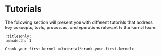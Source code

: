 # Tutorials

The following section will present you with different tutorials that address
key concepts, tools, processes, and operations relevant to the kernel team.


```{toctree}
:titlesonly:
:maxdepth: 1

Crank your first kernel </tutorial/crank-your-first-kernel>
```
